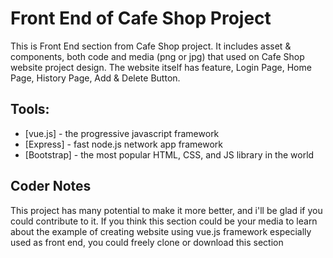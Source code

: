 # Front End of Cafe Shop Project
This is Front End section from Cafe Shop project. It includes asset & components, both code and media (png or jpg) that used on Cafe Shop website project design. The website itself has feature, Login Page, Home Page, History Page, Add & Delete Button.

## Tools:
* [vue.js] - the progressive javascript framework
* [Express] - fast node.js network app framework
* [Bootstrap] - the most popular HTML, CSS, and JS library in the world

## Coder Notes
This project has many potential to make it more better, and i'll be glad if you could contribute to it.
If you think this section could be your media to learn about the example of creating website using vue.js framework especially used as front end, you could freely clone or download this section
